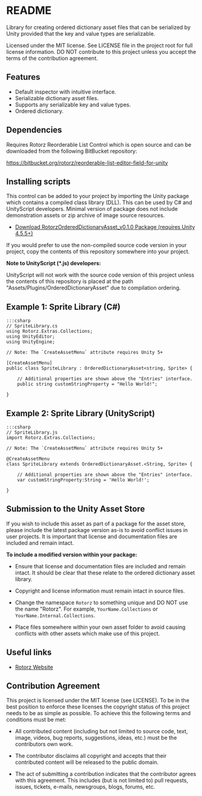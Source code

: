 README
======

Library for creating ordered dictionary asset files that can be serialized by Unity
provided that the key and value types are serializable.

Licensed under the MIT license. See LICENSE file in the project root for full license
information. DO NOT contribute to this project unless you accept the terms of the
contribution agreement.

Features
--------

- Default inspector with intuitive interface.
- Serializable dictionary asset files.
- Supports any serializable key and value types.
- Ordered dictionary.

Dependencies
------------

Requires Rotorz Reorderable List Control which is open source and can be downloaded
from the following BitBucket repository:

https://bitbucket.org/rotorz/reorderable-list-editor-field-for-unity

Installing scripts
------------------

This control can be added to your project by importing the Unity package which
contains a compiled class library (DLL). This can be used by C# and UnityScript
developers. Minimal version of package does not include demonstration assets or
zip archive of image source resources.

- [Download RotorzOrderedDictionaryAsset_v0.1.0 Package (requires Unity 4.5.5+)](<https://bitbucket.org/rotorz/ordered-dictionary-asset-for-unity/downloads/RotorzOrderedDictionaryAsset_v0.1.0.unitypackage>)

If you would prefer to use the non-compiled source code version in your project,
copy the contents of this repository somewhere into your project.

**Note to UnityScript (*.js) developers:**

UnityScript will not work with the source code version of this project unless
the contents of this repository is placed at the path "Assets/Plugins/OrderedDictionaryAsset"
due to compilation ordering.

Example 1: Sprite Library (C#)
------------------------------

    :::csharp
    // SpriteLibrary.cs
    using Rotorz.Extras.Collections;
    using UnityEditor;
    using UnityEngine;

    // Note: The `CreateAssetMenu` attribute requires Unity 5+

    [CreateAssetMenu]
    public class SpriteLibrary : OrderedDictionaryAsset<string, Sprite> {

        // Additional properties are shown above the "Entries" interface.
        public string customStringProperty = "Hello World!";

    }

Example 2: Sprite Library (UnityScript)
---------------------------------------

    :::csharp
    // SpriteLibrary.js
    import Rotorz.Extras.Collections;

    // Note: The `CreateAssetMenu` attribute requires Unity 5+

    @CreateAssetMenu
    class SpriteLibrary extends OrderedDictionaryAsset.<String, Sprite> {

        // Additional properties are shown above the "Entries" interface.
        var customStringProperty:String = 'Hello World!';

    }

Submission to the Unity Asset Store
-----------------------------------

If you wish to include this asset as part of a package for the asset store, please
include the latest package version as-is to avoid conflict issues in user projects.
It is important that license and documentation files are included and remain intact.

**To include a modified version within your package:**

- Ensure that license and documentation files are included and remain intact. It should
  be clear that these relate to the ordered dictionary asset library.

- Copyright and license information must remain intact in source files.

- Change the namespace `Rotorz` to something unique and DO NOT use the
  name "Rotorz". For example, `YourName.Collections` or `YourName.Internal.Collections`.

- Place files somewhere within your own asset folder to avoid causing conflicts with
  other assets which make use of this project.

Useful links
------------

- [Rotorz Website](<http://rotorz.com>)

Contribution Agreement
----------------------

This project is licensed under the MIT license (see LICENSE). To be in the best
position to enforce these licenses the copyright status of this project needs to
be as simple as possible. To achieve this the following terms and conditions
must be met:

- All contributed content (including but not limited to source code, text,
  image, videos, bug reports, suggestions, ideas, etc.) must be the
  contributors own work.

- The contributor disclaims all copyright and accepts that their contributed
  content will be released to the public domain.

- The act of submitting a contribution indicates that the contributor agrees
  with this agreement. This includes (but is not limited to) pull requests, issues,
  tickets, e-mails, newsgroups, blogs, forums, etc.